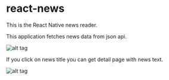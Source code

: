 # react-news
This is the React Native news reader.

This application fetches news data from json api.

![alt tag](https://lh4.googleusercontent.com/bnf0WVX4mOhZ8tOA_A2PkR6ICENJn-dn1_OUDwB0gDWVCmRHUrP9blKAP_mAocL5_bN2TkfBEo6OCKSziJcTLBociwU7L0lBwa3C=w1366-h638-rw)

If you click on news title you can get detail page with news text.

![alt tag](https://lh4.googleusercontent.com/_tC1E3RBjuG7irM1Uo3TWL6Drmjp1GOjKfsT047CzkcAUAotCKeS4SioHVKh3hz0YYzL65P1t3kUr9jDwXFPzM-aStqi3TyNFsSb=w1366-h638-rw)
